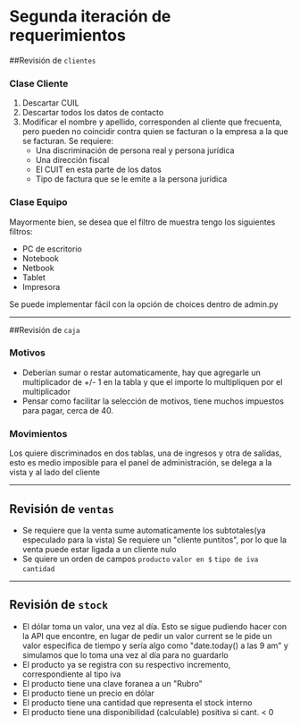 # Segunda iteración de requerimientos

##Revisión de `clientes`
### Clase Cliente

 1. Descartar CUIL
 2. Descartar todos los datos de contacto
 3. Modificar el nombre y apellido, corresponden al cliente que frecuenta, pero pueden no coincidir contra quien se facturan o la empresa a la que se facturan. Se requiere:
	 - Una discriminación de persona real y persona jurídica
	 - Una dirección fiscal
	 - El CUIT en esta parte de los datos
	 - Tipo de factura que se le emite a la persona jurídica

### Clase Equipo

Mayormente bien, se desea que el filtro de muestra tengo los siguientes filtros:

 - PC de escritorio
 - Notebook
 - Netbook
 - Tablet
 - Impresora

Se puede implementar fácil con la opción de choices dentro de admin.py


----------


##Revisión de `caja`
### Motivos

 - Deberían sumar o restar automaticamente, hay que agregarle un
   multiplicador de +/- 1 en la tabla y que el importe lo multipliquen
   por el multiplicador
 - Pensar como facilitar la selección de motivos, tiene muchos impuestos para pagar, cerca de 40.

### Movimientos
Los quiere discriminados en dos tablas, una de ingresos y otra de salidas, esto es medio imposible para el panel de administración, se delega a la vista y al lado del cliente


----------


## Revisión de `ventas`

 - Se requiere que la venta sume automaticamente los subtotales(ya
   especulado para la vista) Se requiere un "cliente puntitos", por lo
   que la venta puede estar ligada a un cliente nulo
 - Se quiere un orden de campos `producto` `valor en $` `tipo de iva` `cantidad`


----------

## Revisión de `stock`

 - El dólar toma un valor, una vez al día. Esto se sigue pudiendo hacer con la API que encontre, en lugar de pedir un valor current se le pide un valor especifica de tiempo y sería algo como "date.today() a las 9 am" y simulamos que lo toma una vez al día para no guardarlo
 - El producto ya se registra con su respectivo incremento, correspondiente al tipo iva
 - El producto tiene una clave foranea a un "Rubro"
 - El producto tiene un precio en dólar
 - El producto tiene una cantidad que representa el stock interno
 - El producto tiene una disponibilidad (calculable) positiva si cant. < 0

